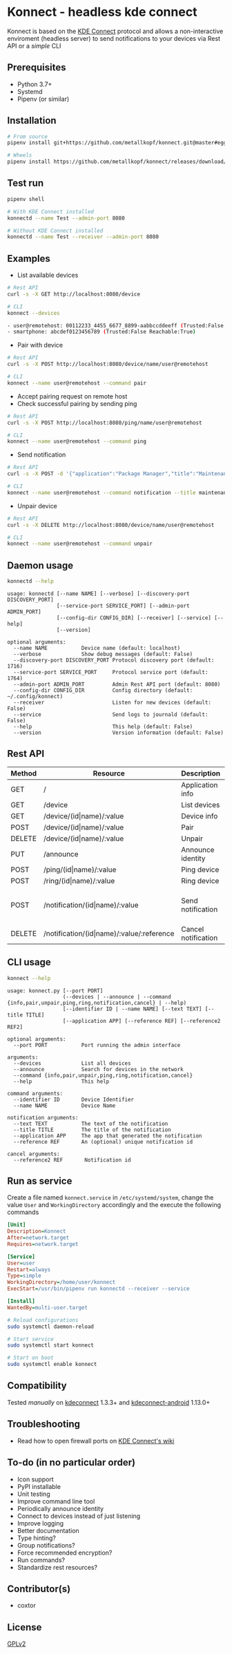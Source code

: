 # Konnect - headless kde connect
Konnect is based on the [KDE Connect](https://community.kde.org/KDEConnect) protocol and allows a non-interactive enviroment (headless server) to send notifications to your devices via Rest API or a *simple* CLI

## Prerequisites
- Python 3.7+
- Systemd
- Pipenv (or similar)

## Installation
```bash
# From source
pipenv install git+https://github.com/metallkopf/konnect.git@master#egg=konnect

# Wheels
pipenv install https://github.com/metallkopf/konnect/releases/download/0.1.1/konnect-0.1.1-py3-none-any.whl
```

## Test run
```bash
pipenv shell
```
```bash
# With KDE Connect installed
konnectd --name Test --admin-port 8080

# Without KDE Connect installed
konnectd --name Test --receiver --admin-port 8080
```

## Examples
- List available devices
```bash
# Rest API
curl -s -X GET http://localhost:8080/device

# CLI
konnect --devices

- user@remotehost: 00112233_4455_6677_8899-aabbccddeeff (Trusted:False Reachable:True)
- smartphone: abcdef0123456789 (Trusted:False Reachable:True)
```
- Pair with device
```bash
# Rest API
curl -s -X POST http://localhost:8080/device/name/user@remotehost

# CLI
konnect --name user@remotehost --command pair
```
- Accept pairing request on remote host
- Check successful pairing by sending ping
```bash
# Rest API
curl -s -X POST http://localhost:8080/ping/name/user@remotehost

# CLI
konnect --name user@remotehost --command ping
```
- Send notification
```bash
# Rest API
curl -s -X POST -d '{"application":"Package Manager","title":"Maintenance","text":"There are updates available!","reference":"update"}' http://localhost:8080/notification/name/user@remotehost

# CLI
konnect --name user@remotehost --command notification --title maintenance --text updates_available --application package_manager --reference update
```
- Unpair device
```bash
# Rest API
curl -s -X DELETE http://localhost:8080/device/name/user@remotehost

# CLI
konnect --name user@remotehost --command unpair
```

## Daemon usage
```bash
konnectd --help
```
```
usage: konnectd [--name NAME] [--verbose] [--discovery-port DISCOVERY_PORT]
                [--service-port SERVICE_PORT] [--admin-port ADMIN_PORT]
                [--config-dir CONFIG_DIR] [--receiver] [--service] [--help]
                [--version]

optional arguments:
  --name NAME           Device name (default: localhost)
  --verbose             Show debug messages (default: False)
  --discovery-port DISCOVERY_PORT Protocol discovery port (default: 1716)
  --service-port SERVICE_PORT     Protocol service port (default: 1764)
  --admin-port ADMIN_PORT         Admin Rest API port (default: 8080)
  --config-dir CONFIG_DIR         Config directory (default: ~/.config/konnect)
  --receiver                      Listen for new devices (default: False)
  --service                       Send logs to journald (default: False)
  --help                          This help (default: False)
  --version                       Version information (default: False)
```

## Rest API
| Method | Resource | Description | Parameters |
| - | - | - | - |
| GET | / | Application info | |
| GET | /device | List devices | |
| GET | /device/(id\|name)/:value | Device info | |
| POST | /device/(id\|name)/:value | Pair | |
| DELETE | /device/(id\|name)/:value | Unpair | |
| PUT | /announce | Announce identity | |
| POST | /ping/(id\|name)/:value | Ping device | |
| POST | /ring/(id\|name)/:value | Ring device | |
| POST | /notification/(id\|name)/:value | Send notification | text, title, application, reference (optional) |
| DELETE | /notification/(id\|name)/:value/:reference | Cancel notification | |

## CLI usage
```bash
konnect --help
```
```
usage: konnect.py [--port PORT]
                  (--devices | --announce | --command {info,pair,unpair,ping,ring,notification,cancel} | --help)
                  [--identifier ID | --name NAME] [--text TEXT] [--title TITLE]
                  [--application APP] [--reference REF] [--reference2 REF2]

optional arguments:
  --port PORT           Port running the admin interface

arguments:
  --devices             List all devices
  --announce            Search for devices in the network
  --command {info,pair,unpair,ping,ring,notification,cancel}
  --help                This help

command arguments:
  --identifier ID       Device Identifier
  --name NAME           Device Name

notification arguments:
  --text TEXT           The text of the notification
  --title TITLE         The title of the notification
  --application APP     The app that generated the notification
  --reference REF       An (optional) unique notification id

cancel arguments:
  --reference2 REF       Notification id
```

## Run as service
Create a file named `konnect.service` in `/etc/systemd/system`, change the value `User` and `WorkingDirectory` accordingly and the execute the following commands
```ini
[Unit]
Description=Konnect
After=network.target
Requires=network.target

[Service]
User=user
Restart=always
Type=simple
WorkingDirectory=/home/user/konnect
ExecStart=/usr/bin/pipenv run konnectd --receiver --service

[Install]
WantedBy=multi-user.target
```
```bash
# Reload configurations
sudo systemctl daemon-reload

# Start service
sudo systemctl start konnect

# Start on boot
sudo systemctl enable konnect
```

## Compatibility
Tested *manually* on [kdeconnect](https://invent.kde.org/kde/kdeconnect-kde) 1.3.3+ and [kdeconnect-android](https://f-droid.org/en/packages/org.kde.kdeconnect_tp/) 1.13.0+

## Troubleshooting
- Read how to open firewall ports on [KDE Connect's wiki](https://community.kde.org/KDEConnect#Troubleshooting)

## To-do (in no particular order)
- Icon support
- PyPI installable
- Unit testing
- Improve command line tool
- Periodically announce identity
- Connect to devices instead of just listening
- Improve logging
- Better documentation
- Type hinting?
- Group notifications?
- Force recommended encryption?
- Run commands?
- Standardize rest resources?

## Contributor(s)
- coxtor

## License
[GPLv2](https://www.gnu.org/licenses/gpl-2.0.html)
